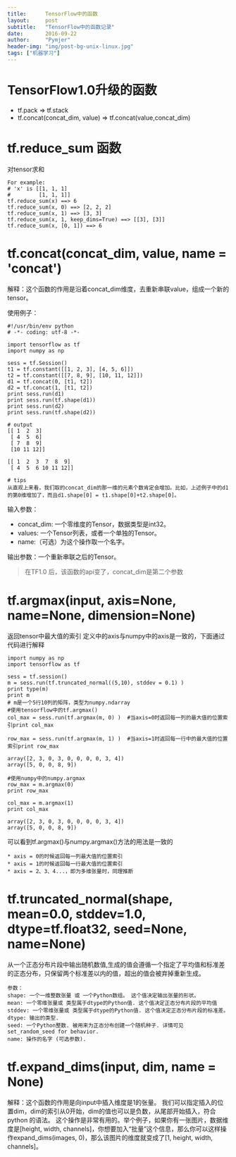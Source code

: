 ```yaml
---
title:      TensorFlow中的函数
layout:     post
subtitle:   "TensorFlow中的函数记录"
date:       2016-09-22
author:     "Pymjer"
header-img: "img/post-bg-unix-linux.jpg"
tags: ["机器学习"]
---
```


TensorFlow1.0升级的函数
======================
- tf.pack => tf.stack
- tf.concat(concat_dim, value) => tf.concat(value,concat_dim)

tf.reduce_sum 函数
===================
对tensor求和

	For example:
	# 'x' is [[1, 1, 1]
	#         [1, 1, 1]]
	tf.reduce_sum(x) ==> 6
	tf.reduce_sum(x, 0) ==> [2, 2, 2]
	tf.reduce_sum(x, 1) ==> [3, 3]
	tf.reduce_sum(x, 1, keep_dims=True) ==> [[3], [3]]
	tf.reduce_sum(x, [0, 1]) ==> 6

tf.concat(concat_dim, value, name = 'concat')
==================
解释：这个函数的作用是沿着concat_dim维度，去重新串联value，组成一个新的tensor。

使用例子：

	#!/usr/bin/env python
	# -*- coding: utf-8 -*-

	import tensorflow as tf 
	import numpy as np 

	sess = tf.Session()
	t1 = tf.constant([[1, 2, 3], [4, 5, 6]])
	t2 = tf.constant([[7, 8, 9], [10, 11, 12]])
	d1 = tf.concat(0, [t1, t2])
	d2 = tf.concat(1, [t1, t2])
	print sess.run(d1)
	print sess.run(tf.shape(d1))
	print sess.run(d2)
	print sess.run(tf.shape(d2))

	# output
	[[ 1  2  3]
	 [ 4  5  6]
	 [ 7  8  9]
	 [10 11 12]]

	[[ 1  2  3  7  8  9]
	 [ 4  5  6 10 11 12]]

	# tips
	从直观上来看，我们取的concat_dim的那一维的元素个数肯定会增加。比如，上述例子中的d1的第0维增加了，而且d1.shape[0] = t1.shape[0]+t2.shape[0]。

输入参数：

- concat_dim: 一个零维度的Tensor，数据类型是int32。
- values: 一个Tensor列表，或者一个单独的Tensor。
- name:（可选）为这个操作取一个名字。

输出参数：一个重新串联之后的Tensor。

> 在TF1.0 后，该函数的api变了，concat_dim是第二个参数

tf.argmax(input, axis=None, name=None, dimension=None)
======================
返回tensor中最大值的索引
定义中的axis与numpy中的axis是一致的，下面通过代码进行解释

	import numpy as np
	import tensorflow as tf

	sess = tf.session()
	m = sess.run(tf.truncated_normal((5,10), stddev = 0.1) )
	print type(m)
	print m
	# m是一个5行10列的矩阵，类型为numpy.ndarray
	#使用tensorflow中的tf.argmax()
	col_max = sess.run(tf.argmax(m, 0) )  #当axis=0时返回每一列的最大值的位置索引print col_max

	row_max = sess.run(tf.argmax(m, 1) )  #当axis=1时返回每一行中的最大值的位置索引print row_max

	array([2, 3, 0, 3, 0, 0, 0, 0, 3, 4])
	array([5, 0, 0, 8, 9])

	#使用numpy中的numpy.argmax
	row_max = m.argmax(0)
	print row_max

	col_max = m.argmax(1)
	print col_max

	array([2, 3, 0, 3, 0, 0, 0, 0, 3, 4])
	array([5, 0, 0, 8, 9])

可以看到tf.argmax()与numpy.argmax()方法的用法是一致的

	* axis = 0的时候返回每一列最大值的位置索引
	* axis = 1的时候返回每一行最大值的位置索引
	* axis = 2、3、4...，即为多维张量时，同理推断

tf.truncated_normal(shape, mean=0.0, stddev=1.0, dtype=tf.float32, seed=None, name=None)
=====================
从一个正态分布片段中输出随机数值,生成的值会遵循一个指定了平均值和标准差的正态分布，只保留两个标准差以内的值，超出的值会被弃掉重新生成。

	参数：
	shape: 一个一维整数张量 或 一个Python数组。 这个值决定输出张量的形状。
	mean: 一个零维张量或 类型属于dtype的Python值. 这个值决定正态分布片段的平均值
	stddev: 一个零维张量或 类型属于dtype的Python值. 这个值决定正态分布片段的标准差。
	dtype: 输出的类型.
	seed: 一个Python整数. 被用来为正态分布创建一个随机种子. 详情可见set_random_seed for behavior.
	name: 操作的名字 (可选参数).


tf.expand_dims(input, dim, name = None)
=====================
解释：这个函数的作用是向input中插入维度是1的张量。
我们可以指定插入的位置dim，dim的索引从0开始，dim的值也可以是负数，从尾部开始插入，符合 python 的语法。
这个操作是非常有用的。举个例子，如果你有一张图片，数据维度是[height, width, channels]，你想要加入“批量”这个信息，那么你可以这样操作expand_dims(images, 0)，那么该图片的维度就变成了[1, height, width, channels]。